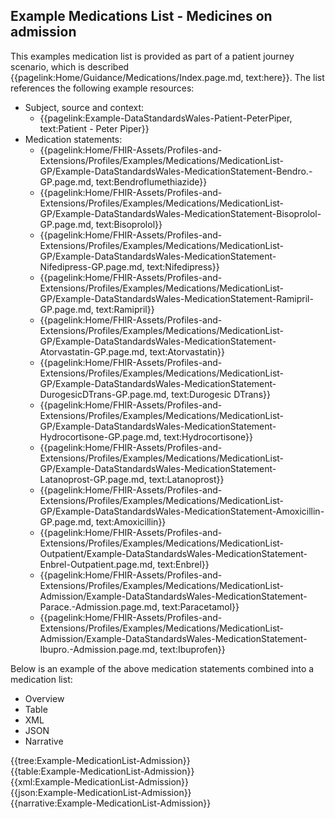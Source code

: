 <div class="warning"><span class="ClinicalWarn"></span></div>

## Example Medications List - Medicines on admission

This examples medication list is provided as part of a patient journey scenario, which is described {{pagelink:Home/Guidance/Medications/Index.page.md, text:here}}. The list references the following example resources:
* Subject, source and context:
  * {{pagelink:Example-DataStandardsWales-Patient-PeterPiper, text:Patient - Peter Piper}}
* Medication statements:
  * {{pagelink:Home/FHIR-Assets/Profiles-and-Extensions/Profiles/Examples/Medications/MedicationList-GP/Example-DataStandardsWales-MedicationStatement-Bendro.-GP.page.md, text:Bendroflumethiazide}}
  * {{pagelink:Home/FHIR-Assets/Profiles-and-Extensions/Profiles/Examples/Medications/MedicationList-GP/Example-DataStandardsWales-MedicationStatement-Bisoprolol-GP.page.md, text:Bisoprolol}}
  * {{pagelink:Home/FHIR-Assets/Profiles-and-Extensions/Profiles/Examples/Medications/MedicationList-GP/Example-DataStandardsWales-MedicationStatement-Nifedipress-GP.page.md, text:Nifedipress}}
  * {{pagelink:Home/FHIR-Assets/Profiles-and-Extensions/Profiles/Examples/Medications/MedicationList-GP/Example-DataStandardsWales-MedicationStatement-Ramipril-GP.page.md, text:Ramipril}}
  * {{pagelink:Home/FHIR-Assets/Profiles-and-Extensions/Profiles/Examples/Medications/MedicationList-GP/Example-DataStandardsWales-MedicationStatement-Atorvastatin-GP.page.md, text:Atorvastatin}}
  * {{pagelink:Home/FHIR-Assets/Profiles-and-Extensions/Profiles/Examples/Medications/MedicationList-GP/Example-DataStandardsWales-MedicationStatement-DurogesicDTrans-GP.page.md, text:Durogesic DTrans}}
  * {{pagelink:Home/FHIR-Assets/Profiles-and-Extensions/Profiles/Examples/Medications/MedicationList-GP/Example-DataStandardsWales-MedicationStatement-Hydrocortisone-GP.page.md, text:Hydrocortisone}}
  * {{pagelink:Home/FHIR-Assets/Profiles-and-Extensions/Profiles/Examples/Medications/MedicationList-GP/Example-DataStandardsWales-MedicationStatement-Latanoprost-GP.page.md, text:Latanoprost}}
  * {{pagelink:Home/FHIR-Assets/Profiles-and-Extensions/Profiles/Examples/Medications/MedicationList-GP/Example-DataStandardsWales-MedicationStatement-Amoxicillin-GP.page.md, text:Amoxicillin}}
  * {{pagelink:Home/FHIR-Assets/Profiles-and-Extensions/Profiles/Examples/Medications/MedicationList-Outpatient/Example-DataStandardsWales-MedicationStatement-Enbrel-Outpatient.page.md, text:Enbrel}}
  * {{pagelink:Home/FHIR-Assets/Profiles-and-Extensions/Profiles/Examples/Medications/MedicationList-Admission/Example-DataStandardsWales-MedicationStatement-Parace.-Admission.page.md, text:Paracetamol}}  
  * {{pagelink:Home/FHIR-Assets/Profiles-and-Extensions/Profiles/Examples/Medications/MedicationList-Admission/Example-DataStandardsWales-MedicationStatement-Ibupro.-Admission.page.md, text:Ibuprofen}}

Below is an example of the above medication statements combined into a medication list:

  
<div class="tab-wrap">
  <ul class="tab-head">
    <li class="tablink" onclick="openCity(this,'tabtree')" data-target="tabtree">
      Overview
    </li>
    <li class="tablink" onclick="openCity(this,'tabtable')" data-target="tabtable">
      Table
    </li>
    <li class="tablink tab-active" onclick="openCity(this,'tabxml')" data-target="tabxml">
      XML
    </li>    
    <li class="tablink" onclick="openCity(this,'tabjson')" data-target="tabjson">
      JSON
    </li>    
    <li class="tablink" onclick="openCity(this,'tabnarrative')" data-target="tabnarrative">
      Narrative
    </li>
  </ul>
  <div class="tab-main">
    <div id="tabtree" class="tabcontent">
      {{tree:Example-MedicationList-Admission}}
    </div>
    <div id="tabtable" class="tabcontent">
      {{table:Example-MedicationList-Admission}}
    </div>       
    <div id="tabxml" class="tabcontent active">      
      {{xml:Example-MedicationList-Admission}}
    </div>
    <div id="tabjson" class="tabcontent">
      {{json:Example-MedicationList-Admission}}
    </div>       
    <div id="tabnarrative" class="tabcontent">
      {{narrative:Example-MedicationList-Admission}}
    </div>  
  </div>
</div>